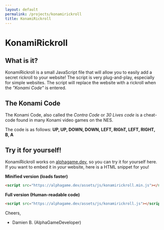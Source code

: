 ```yaml
---
layout: default
permalink: /projects/konamirickroll
title: KonamiRickroll
---
```


# KonamiRickroll

## What is it?
KonamiRickroll is a small JavaScript file that will allow you to easily add a secret rickroll to your website!
The script is very plug-and-play, especially for simple websites.  The script will replace the website with a
rickroll when the *"Konami Code"* is entered.

## The Konami Code
The Konami Code, also called the *Contra Code* or *30 Lives code* is a cheat-code found in many Konami video games on the NES.

The code is as follows: **UP, UP, DOWN, DOWN, LEFT, RIGhT, LEFT, RIGHT, B, A**

## Try it for yourself!
KonamiRickroll works on [alphagame.dev](https://alphagame.dev), so you can try it for yourself here.  If you want to embed it in *your*
website, here is a HTML snippet for you!

**Minified version (loads faster)**
```html
<script src="https://alphagame.dev/assets/js/konamirickroll.min.js"></script>
```
**Full version (Human-readable code)**
```html
<script src="https://alphagame.dev/assets/js/konamirickroll.js"></script>
```

Cheers,
- Damien B. (AlphaGameDeveloper)

